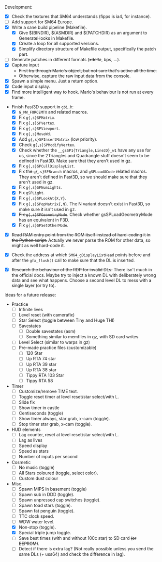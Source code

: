 Development:
 - [X] Check the textures that SM64 understands (fipps is ia4, for instance).
 - [ ] Add support for SM64 Europe.
 - [X] Write a sane build pipeline (Makefile).
   - [X] Give $(BINDIR), $(ASMDIR) and $(PATCHDIR) as an argument to GenerateHooks in Makefile.
   - [X] Create a loop for all supported versions.
   - [X] Simplify directory structure of Makefile output, specifically the patch part.
 - [ ] Generate patches in different formats (~~xdelta~~, bps, ...).
 - [X] Capture input
   - ~~First try through Mario's object, but not sure that's active all the time.~~
   - Otherwise, capture the raw input data from the console.
 - [X] Spawn a simple menu. Just a return option.
 - [X] Code input display.
 - [X] Find more intelligent way to hook. Mario's behaviour is not run at every frame.
 - Finish Fast3D support in `gbi.h`:
   - [X] `G_MW_FORCEMTX` and related macros.
   - [X] Fix `g{,s}SPMatrix`.
   - [X] Fix `g{,s}SPVertex`.
   - [X] Fix `g{,s}SPViewport`.
   - [X] Fix `g{,s}MoveWd`.
   - [X] Add `g{,s}SPInsertMatrix` (low priority).
   - [X] Check `g{,s}SPModifyVertex`.
   - [X] Check whether the `__gsSP1{Triangle,Line3D}_w1` have any use for us,
         since the 2Triangles and Quadrangle stuff doesn't seem to be defined
         in Fast3D. Make sure that they aren't used in gz.
   - [X] Fix `g{,s}SPCullDisplayList`.
   - [X] Fix the `g{,s}SPBranch` macros, and `gSPLoadUCode` related macros.
         They aren't defined in Fast3D, so we should make sure that they aren't
         used in gz.
   - [X] Fix `g{,s}SPNumLights`.
   - [X] Fix `gSPLight`.
   - [X] Fix `g{,s}SPLookAt{X,Y}`.
   - [X] Fix `g{,s}SPopMatrix{,N}`. The N variant doesn't exist in Fast3D, so make
         sure it isn't used in gz.
   - [X] ~~Fix `g{,s}SPGeometryMode`~~. Check whether gsSPLoadGeometryMode has an equivalent in F3D.
   - [X] Fix `g{,s}SPSetOtherMode`.
 - [X] ~~Read RAM entry point from the ROM itself instead of hard-coding it in the Python script.~~ Actually we never parse the ROM for other data, so might as well hard-code it.
 - [X] Check the address at which `SM64_gDisplayListHead` points before and after the
       `gfx_flush()` call to make sure that the DL is inserted.
 - [X] ~~Research the behaviour of the RDP for invalid DLs.~~
       There isn't much in the official docs. Maybe try to inject a known DL with
       deliberately wrong data and see what happens. Choose a second level DL
       to mess with a single layer (or try to).


Ideas for a future release:
 - Practice
   - [ ] Infinite lives
   - [ ] Level reset (with camerafix)
   - [ ] Star Select (toggle between Tiny and Huge THI)
   - [ ] Savestates
     - [ ] Double savestates (asm)
     - [ ] Something similar to memfiles in gz, with SD card writes
   - [ ] Level Select (similar to warps in gz)
   - [ ] Pre-made practice files (customizable)
     - [ ] 120 Star
     - [ ] Up RTA 74 star
     - [ ] Up RTA 39 star
     - [ ] Up RTA 38 star
     - [ ] Tippy RTA 103 Star
     - [ ] Tippy RTA 58
 - Timer
   - [ ] Customize/remove TIME text.
   - [ ] Toggle reset timer at level reset/star select/with L.
   - [ ] Slide fix
   - [ ] Show timer in castle
   - [ ] Centiseconds (toggle)
   - [ ] Show timer always, star grab, x-cam (toggle).
   - [ ] Stop timer star grab, x-cam (toggle).
 - HUD elements
   - [ ] Lag counter, reset at level reset/star select/with L.
   - [ ] Lag as lives
   - [ ] Speed display
   - [ ] Speed as stars
   - [ ] Number of inputs per second
 - Cosmetic
   - [ ] No music (toggle)
   - [ ] All Stars coloured (toggle, select color).
   - [ ] Custom dust colour
 - Misc.
   - [ ] Spawn MIPS in basement (toggle)
   - [ ] Spawn sub in DDD (toggle).
   - [ ] Spawn unpressed cap switches (toggle).
   - [ ] Spawn toad stars (toggle).
   - [ ] Spawn fat penguin (toggle).
   - [ ] TTC clock speed.
   - [ ] WDW water level.
   - [X] Non-stop (toggle).
   - [X] Special triple jump toggle.
   - [ ] Save best times (with and without 100c star) to SD card ~~(or EEPROM)~~.
   - [ ] Detect if there is extra lag? (Not really possible unless you send the
         same DLs (+ uss64) and check the difference in lag).
